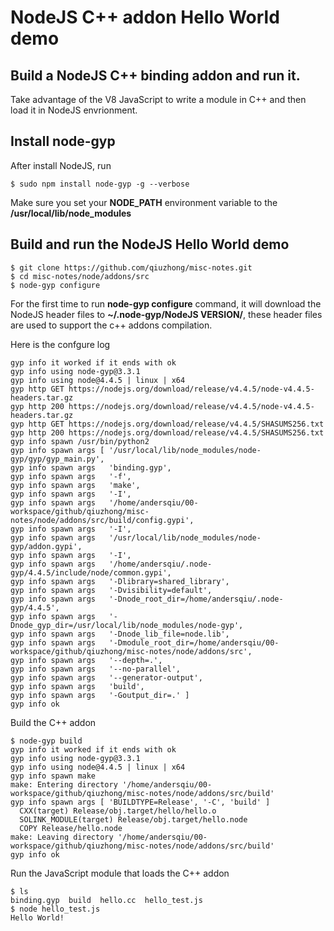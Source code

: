 # NodeJS C++ addon Hello World demo
## Build a NodeJS C++ binding addon and run it.
Take advantage of the V8 JavaScript to write a module in C++
and then load it in NodeJS envrionment.

## Install node-gyp
After install NodeJS, run
```
$ sudo npm install node-gyp -g --verbose
```
Make sure you set your **NODE_PATH** environment variable to the
**/usr/local/lib/node_modules**

## Build and run the NodeJS Hello World demo
```
$ git clone https://github.com/qiuzhong/misc-notes.git
$ cd misc-notes/node/addons/src
$ node-gyp configure
```

For the first time to run **node-gyp configure** command, it will download the
NodeJS header files to **~/.node-gyp/NodeJS VERSION/**, these header files are
used to support the c++ addons compilation.

Here is the confgure log
```
gyp info it worked if it ends with ok
gyp info using node-gyp@3.3.1
gyp info using node@4.4.5 | linux | x64
gyp http GET https://nodejs.org/download/release/v4.4.5/node-v4.4.5-headers.tar.gz
gyp http 200 https://nodejs.org/download/release/v4.4.5/node-v4.4.5-headers.tar.gz
gyp http GET https://nodejs.org/download/release/v4.4.5/SHASUMS256.txt
gyp http 200 https://nodejs.org/download/release/v4.4.5/SHASUMS256.txt
gyp info spawn /usr/bin/python2
gyp info spawn args [ '/usr/local/lib/node_modules/node-gyp/gyp/gyp_main.py',
gyp info spawn args   'binding.gyp',
gyp info spawn args   '-f',
gyp info spawn args   'make',
gyp info spawn args   '-I',
gyp info spawn args   '/home/andersqiu/00-workspace/github/qiuzhong/misc-notes/node/addons/src/build/config.gypi',
gyp info spawn args   '-I',
gyp info spawn args   '/usr/local/lib/node_modules/node-gyp/addon.gypi',
gyp info spawn args   '-I',
gyp info spawn args   '/home/andersqiu/.node-gyp/4.4.5/include/node/common.gypi',
gyp info spawn args   '-Dlibrary=shared_library',
gyp info spawn args   '-Dvisibility=default',
gyp info spawn args   '-Dnode_root_dir=/home/andersqiu/.node-gyp/4.4.5',
gyp info spawn args   '-Dnode_gyp_dir=/usr/local/lib/node_modules/node-gyp',
gyp info spawn args   '-Dnode_lib_file=node.lib',
gyp info spawn args   '-Dmodule_root_dir=/home/andersqiu/00-workspace/github/qiuzhong/misc-notes/node/addons/src',
gyp info spawn args   '--depth=.',
gyp info spawn args   '--no-parallel',
gyp info spawn args   '--generator-output',
gyp info spawn args   'build',
gyp info spawn args   '-Goutput_dir=.' ]
gyp info ok
```

Build the C++ addon
```
$ node-gyp build
gyp info it worked if it ends with ok
gyp info using node-gyp@3.3.1
gyp info using node@4.4.5 | linux | x64
gyp info spawn make
make: Entering directory '/home/andersqiu/00-workspace/github/qiuzhong/misc-notes/node/addons/src/build'
gyp info spawn args [ 'BUILDTYPE=Release', '-C', 'build' ]
  CXX(target) Release/obj.target/hello/hello.o
  SOLINK_MODULE(target) Release/obj.target/hello.node
  COPY Release/hello.node
make: Leaving directory '/home/andersqiu/00-workspace/github/qiuzhong/misc-notes/node/addons/src/build'
gyp info ok
```

Run the JavaScript module that loads the C++ addon
```
$ ls
binding.gyp  build  hello.cc  hello_test.js
$ node hello_test.js
Hello World!
```
